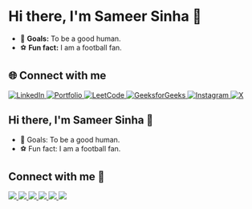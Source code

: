 # Hi there, I'm Sameer Sinha 👋

- 🥅 **Goals:** To be a good human.  
- ⚽ **Fun fact:** I am a football fan.

## 🌐 Connect with me  

<p align="left">
  <a href="https://www.linkedin.com/in/sameer-sinha-4b3a40174" target="_blank" rel="noopener noreferrer">
    <img src="https://img.shields.io/badge/LinkedIn-%230077B5.svg?&style=for-the-badge&logo=linkedin&logoColor=white" alt="LinkedIn" />
  </a>
  <a href="https://sameer-sinha.vercel.app" target="_blank" rel="noopener noreferrer">
    <img src="https://img.shields.io/badge/Portfolio-%23A020F0?style=for-the-badge&logo=About.me&logoColor=white" alt="Portfolio" />
  </a>
  <a href="https://leetcode.com/sameer882000" target="_blank" rel="noopener noreferrer">
    <img src="https://img.shields.io/badge/LeetCode-%23FFA116?style=for-the-badge&logo=LeetCode&logoColor=black" alt="LeetCode" />
  </a>
  <a href="https://auth.geeksforgeeks.org/user/sameer882000" target="_blank" rel="noopener noreferrer">
    <img src="https://img.shields.io/badge/GeeksforGeeks-%23298D46?style=for-the-badge&logo=geeksforgeeks&logoColor=white" alt="GeeksforGeeks" />
  </a>
  <a href="https://instagram.com/mai_hoon_sameer" target="_blank" rel="noopener noreferrer">
    <img src="https://img.shields.io/badge/Instagram-%23E4405F.svg?&style=for-the-badge&logo=Instagram&logoColor=white" alt="Instagram" />
  </a>
  <a href="https://x.com/mai_hoon_sameer" target="_blank" rel="noopener noreferrer">
    <img src="https://img.shields.io/badge/X-%23000000.svg?&style=for-the-badge&logo=x&logoColor=white" alt="X" />
  </a>
</p>





## Hi there, I'm Sameer Sinha 👋

- 🥅 Goals: To be a good human.
- ⚽ Fun fact: I am a football fan.


## Connect with me :ghost:

<a href="https://www.linkedin.com/in/sameer-sinha-4b3a40174/" target="_blank">
  <img src="https://img.shields.io/badge/linkedin%20-%230077B5.svg?&style=for-the-badge&logo=linkedin&logoColor=white"/>
</a>

<a href="https://leetcode.com/sameer882000/" target="_blank">
<img src = "https://img.shields.io/badge/-LeetCode-FFA116?style=for-the-badge&logo=LeetCode&logoColor=black" />
</a>

<a href="https://auth.geeksforgeeks.org/user/sameer882000" target="_blank">
<img src="https://img.shields.io/badge/GeeksforGeeks-298D46?style=for-the-badge&logo=geeksforgeeks&logoColor=white" />
</a> 

<a href="https://instagram.com/mai_hoon_sameer/" target="_blank">
  <img src="https://img.shields.io/badge/instagram%20-%23E4405F.svg?&style=for-the-badge&logo=Instagram&logoColor=white" />
</a>

<a href="https://www.facebook.com/sameersinha2000" target="_blank">
 <img src="https://img.shields.io/badge/facebook%20-%232671E5.svg?&style=for-the-badge&logo=Facebook&logoColor=white" />
</a>

<a href="https://twitter.com/mai_hoon_sameer?s=09" target="_blank">
 <img src="https://img.shields.io/badge/twitter%20-%231DA1F2.svg?&style=for-the-badge&logo=Twitter&logoColor=white" />
</a>

<!--## 📈 GitHub Stats

<a href="https://github.com/sameer882000">
<img width="80%" src="https://github-readme-stats.vercel.app/api?username=sameer882000&theme=radical&show_icons=true&count_private=true&hide_border=true&line_height=25" />
</a> --!>

